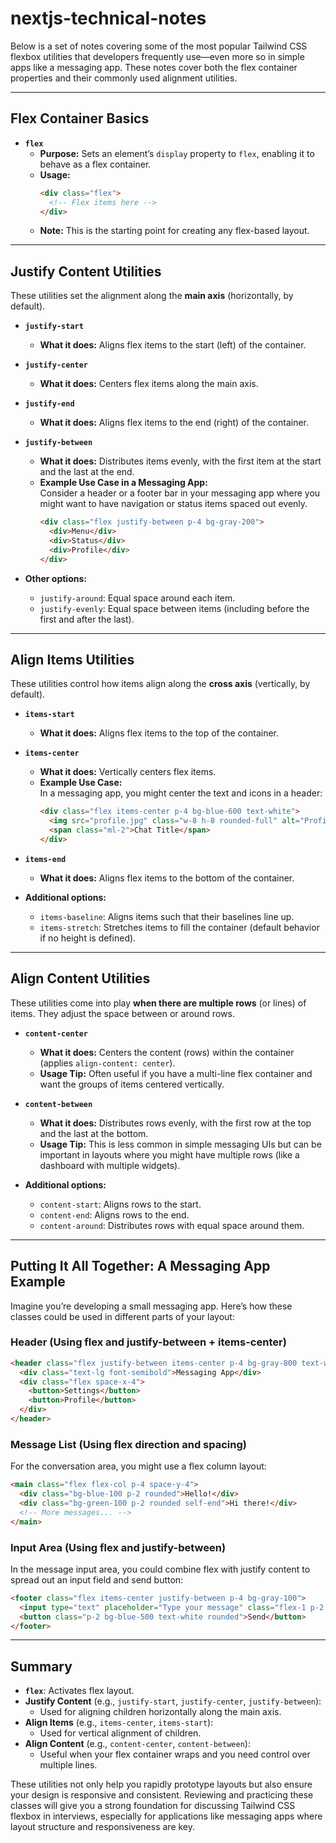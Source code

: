 # nextjs-technical-notes

Below is a set of notes covering some of the most popular Tailwind CSS flexbox utilities that developers frequently use—even more so in simple apps like a messaging app. These notes cover both the flex container properties and their commonly used alignment utilities.

---

## Flex Container Basics

- **`flex`**  
  - **Purpose:** Sets an element’s `display` property to `flex`, enabling it to behave as a flex container.
  - **Usage:**  
    ```html
    <div class="flex">
      <!-- Flex items here -->
    </div>
    ```  
  - **Note:** This is the starting point for creating any flex-based layout.

---

## Justify Content Utilities

These utilities set the alignment along the **main axis** (horizontally, by default).

- **`justify-start`**  
  - **What it does:** Aligns flex items to the start (left) of the container.
  
- **`justify-center`**  
  - **What it does:** Centers flex items along the main axis.
  
- **`justify-end`**  
  - **What it does:** Aligns flex items to the end (right) of the container.
  
- **`justify-between`**  
  - **What it does:** Distributes items evenly, with the first item at the start and the last at the end.
  - **Example Use Case in a Messaging App:**  
    Consider a header or a footer bar in your messaging app where you might want to have navigation or status items spaced out evenly.
    ```html
    <div class="flex justify-between p-4 bg-gray-200">
      <div>Menu</div>
      <div>Status</div>
      <div>Profile</div>
    </div>
    ```

- **Other options:**  
  - `justify-around`: Equal space around each item.
  - `justify-evenly`: Equal space between items (including before the first and after the last).

---

## Align Items Utilities

These utilities control how items align along the **cross axis** (vertically, by default).

- **`items-start`**  
  - **What it does:** Aligns flex items to the top of the container.
  
- **`items-center`**  
  - **What it does:** Vertically centers flex items.
  - **Example Use Case:**  
    In a messaging app, you might center the text and icons in a header:
    ```html
    <div class="flex items-center p-4 bg-blue-600 text-white">
      <img src="profile.jpg" class="w-8 h-8 rounded-full" alt="Profile">
      <span class="ml-2">Chat Title</span>
    </div>
    ```

- **`items-end`**  
  - **What it does:** Aligns flex items to the bottom of the container.
  
- **Additional options:**  
  - `items-baseline`: Aligns items such that their baselines line up.
  - `items-stretch`: Stretches items to fill the container (default behavior if no height is defined).

---

## Align Content Utilities

These utilities come into play **when there are multiple rows** (or lines) of items. They adjust the space between or around rows.

- **`content-center`**  
  - **What it does:** Centers the content (rows) within the container (applies `align-content: center`).
  - **Usage Tip:** Often useful if you have a multi-line flex container and want the groups of items centered vertically.

- **`content-between`**  
  - **What it does:** Distributes rows evenly, with the first row at the top and the last at the bottom.
  - **Usage Tip:** This is less common in simple messaging UIs but can be important in layouts where you might have multiple rows (like a dashboard with multiple widgets).
  
- **Additional options:**  
  - `content-start`: Aligns rows to the start.
  - `content-end`: Aligns rows to the end.
  - `content-around`: Distributes rows with equal space around them.

---

## Putting It All Together: A Messaging App Example

Imagine you’re developing a small messaging app. Here’s how these classes could be used in different parts of your layout:

### Header (Using flex and justify-between + items-center)

```html
<header class="flex justify-between items-center p-4 bg-gray-800 text-white">
  <div class="text-lg font-semibold">Messaging App</div>
  <div class="flex space-x-4">
    <button>Settings</button>
    <button>Profile</button>
  </div>
</header>
```

### Message List (Using flex direction and spacing)

For the conversation area, you might use a flex column layout:

```html
<main class="flex flex-col p-4 space-y-4">
  <div class="bg-blue-100 p-2 rounded">Hello!</div>
  <div class="bg-green-100 p-2 rounded self-end">Hi there!</div>
  <!-- More messages... -->
</main>
```

### Input Area (Using flex and justify-between)

In the message input area, you could combine flex with justify content to spread out an input field and send button:

```html
<footer class="flex items-center justify-between p-4 bg-gray-100">
  <input type="text" placeholder="Type your message" class="flex-1 p-2 border rounded mr-2">
  <button class="p-2 bg-blue-500 text-white rounded">Send</button>
</footer>
```

---

## Summary

- **`flex`**: Activates flex layout.
- **Justify Content** (e.g., `justify-start`, `justify-center`, `justify-between`):
  - Used for aligning children horizontally along the main axis.
- **Align Items** (e.g., `items-center`, `items-start`):
  - Used for vertical alignment of children.
- **Align Content** (e.g., `content-center`, `content-between`):
  - Useful when your flex container wraps and you need control over multiple lines.

These utilities not only help you rapidly prototype layouts but also ensure your design is responsive and consistent. Reviewing and practicing these classes will give you a strong foundation for discussing Tailwind CSS flexbox in interviews, especially for applications like messaging apps where layout structure and responsiveness are key.

